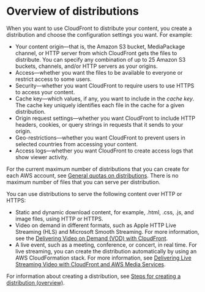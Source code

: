 # Overview of distributions<a name="distribution-overview"></a>

When you want to use CloudFront to distribute your content, you create a distribution and choose the configuration settings you want\. For example:
+ Your content origin—that is, the Amazon S3 bucket, MediaPackage channel, or HTTP server from which CloudFront gets the files to distribute\. You can specify any combination of up to 25 Amazon S3 buckets, channels, and/or HTTP servers as your origins\. 
+ Access—whether you want the files to be available to everyone or restrict access to some users\.
+ Security—whether you want CloudFront to require users to use HTTPS to access your content\.
+ Cache key—which values, if any, you want to include in the *cache key*\. The cache key uniquely identifies each file in the cache for a given distribution\.
+ Origin request settings—whether you want CloudFront to include HTTP headers, cookies, or query strings in requests that it sends to your origin\.
+ Geo\-restrictions—whether you want CloudFront to prevent users in selected countries from accessing your content\.
+ Access logs—whether you want CloudFront to create access logs that show viewer activity\.

For the current maximum number of distributions that you can create for each AWS account, see [General quotas on distributions](cloudfront-limits.md#limits-web-distributions)\. There is no maximum number of files that you can serve per distribution\.

You can use distributions to serve the following content over HTTP or HTTPS:
+ Static and dynamic download content, for example, \.html, \.css, \.js, and image files, using HTTP or HTTPS\.
+ Video on demand in different formats, such as Apple HTTP Live Streaming \(HLS\) and Microsoft Smooth Streaming\. For more information, see the [Delivering Video on Demand \(VOD\) with CloudFront](on-demand-video.md)\.
+ A live event, such as a meeting, conference, or concert, in real time\. For live streaming, you can create the distribution automatically by using an AWS CloudFormation stack\. For more information, see [Delivering Live Streaming Video with CloudFront and AWS Media Services](live-streaming.md)\.

For information about creating a distribution, see [Steps for creating a distribution \(overview\)](distribution-web-creating.md)\.